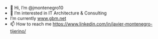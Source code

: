 - 👋 Hi, I’m @jmontenegro10
- 👀 I’m interested in IT Architecture & Consulting
- I’m currently www.gbm.net
- 📫 How to reach me https://www.linkedin.com/in/javier-montenegro-tijerino/

<!---
jmontenegro10/jmontenegro10 is a ✨ special ✨ repository because its `README.md` (this file) appears on your GitHub profile.
You can click the Preview link to take a look at your changes.
--->

